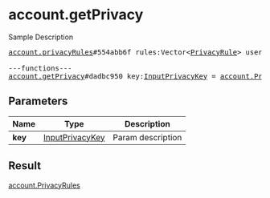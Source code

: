 # account.getPrivacy

Sample Description

<pre>
<a href="../constructor/account.privacyRules.md">account.privacyRules</a>#554abb6f rules:Vector&lt;<a href="../type/PrivacyRule.md">PrivacyRule</a>&gt; users:Vector&lt;<a href="../type/User.md">User</a>&gt; = <a href="../type/account.PrivacyRules.md">account.PrivacyRules</a>;

---functions---
<a href="../method/account.getPrivacy.md">account.getPrivacy</a>#dadbc950 key:<a href="../type/InputPrivacyKey.md">InputPrivacyKey</a> = <a href="../type/account.PrivacyRules.md">account.PrivacyRules</a>;</pre>
## Parameters

| Name | Type | Description |
|------|:----:|-------------|
| **key** | <a href="../type/InputPrivacyKey.md">InputPrivacyKey</a> | Param description |

## Result

<a href="../type/account.PrivacyRules.md">account.PrivacyRules</a>

